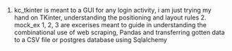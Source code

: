 1. kc_tkinter is meant to a GUI for any login activity, i am just trying my hand on TKinter, understanding the positioning and layout rules 
       2. mock_ex 1, 2, 3 are excerises meant to guide in understanding the combinational use of web scraping, Pandas and transferring gotten data to a CSV file or postgres database using Sqlalchemy
